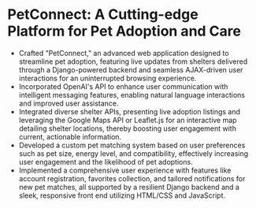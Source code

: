 # PetConnect: A Cutting-edge Platform for Pet Adoption and Care

- Crafted "PetConnect," an advanced web application designed to streamline pet adoption, featuring live updates from shelters delivered through a Django-powered backend and seamless AJAX-driven user interactions for an uninterrupted browsing experience.
- Incorporated OpenAI's API to enhance user communication with intelligent messaging features, enabling natural language interactions and improved user assistance.
- Integrated diverse shelter APIs, presenting live adoption listings and leveraging the Google Maps API or Leaflet.js for an interactive map detailing shelter locations, thereby boosting user engagement with current, actionable information.
- Developed a custom pet matching system based on user preferences such as pet size, energy level, and compatibility, effectively increasing user engagement and the likelihood of pet adoptions.
- Implemented a comprehensive user experience with features like account registration, favorites collection, and tailored notifications for new pet matches, all supported by a resilient Django backend and a sleek, responsive front end utilizing HTML/CSS and JavaScript.